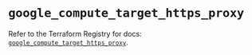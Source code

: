 # `google_compute_target_https_proxy`

Refer to the Terraform Registry for docs: [`google_compute_target_https_proxy`](https://registry.terraform.io/providers/hashicorp/google-beta/5.25.0/docs/resources/google_compute_target_https_proxy).
